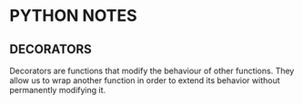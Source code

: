 # PYTHON NOTES

## DECORATORS

Decorators are functions that modify the behaviour of other functions.
They allow us to wrap another function in order to extend its behavior without permanently modifying it.
